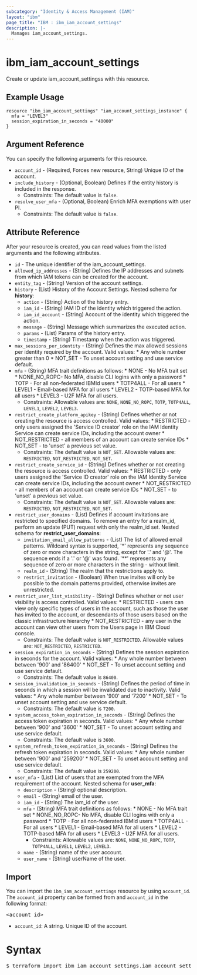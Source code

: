 ```yaml
---
subcategory: "Identity & Access Management (IAM)"
layout: "ibm"
page_title: "IBM : ibm_iam_account_settings"
description: |-
  Manages iam_account_settings.
---
```


# ibm_iam_account_settings

Create or update iam_account_settingss with this resource.

## Example Usage

```hcl
resource "ibm_iam_account_settings" "iam_account_settings_instance" {
  mfa = "LEVEL3"
  session_expiration_in_seconds = "40000"
}
```

## Argument Reference

You can specify the following arguments for this resource.

* `account_id` - (Required, Forces new resource, String) Unique ID of the account.
* `include_history` - (Optional, Boolean) Defines if the entity history is included in the response.
  * Constraints: The default value is `false`.
* `resolve_user_mfa` - (Optional, Boolean) Enrich MFA exemptions with user PI.
  * Constraints: The default value is `false`.

## Attribute Reference

After your resource is created, you can read values from the listed arguments and the following attributes.

* `id` - The unique identifier of the iam_account_settings.
* `allowed_ip_addresses` - (String) Defines the IP addresses and subnets from which IAM tokens can be created for the account.
* `entity_tag` - (String) Version of the account settings.
* `history` - (List) History of the Account Settings.
Nested schema for **history**:
	* `action` - (String) Action of the history entry.
	* `iam_id` - (String) IAM ID of the identity which triggered the action.
	* `iam_id_account` - (String) Account of the identity which triggered the action.
	* `message` - (String) Message which summarizes the executed action.
	* `params` - (List) Params of the history entry.
	* `timestamp` - (String) Timestamp when the action was triggered.
* `max_sessions_per_identity` - (String) Defines the max allowed sessions per identity required by the account. Valid values:  * Any whole number greater than 0  * NOT_SET - To unset account setting and use service default.
* `mfa` - (String) MFA trait definitions as follows:  * NONE - No MFA trait set  * NONE_NO_ROPC- No MFA, disable CLI logins with only a password  * TOTP - For all non-federated IBMId users  * TOTP4ALL - For all users  * LEVEL1 - Email-based MFA for all users  * LEVEL2 - TOTP-based MFA for all users  * LEVEL3 - U2F MFA for all users.
  * Constraints: Allowable values are: `NONE`, `NONE_NO_ROPC`, `TOTP`, `TOTP4ALL`, `LEVEL1`, `LEVEL2`, `LEVEL3`.
* `restrict_create_platform_apikey` - (String) Defines whether or not creating the resource is access controlled. Valid values:  * RESTRICTED - only users assigned the 'Service ID creator' role on the IAM Identity Service can create service IDs, including the account owner  * NOT_RESTRICTED - all members of an account can create service IDs  * NOT_SET - to 'unset' a previous set value.
  * Constraints: The default value is `NOT_SET`. Allowable values are: `RESTRICTED`, `NOT_RESTRICTED`, `NOT_SET`.
* `restrict_create_service_id` - (String) Defines whether or not creating the resource is access controlled. Valid values:  * RESTRICTED - only users assigned the 'Service ID creator' role on the IAM Identity Service can create service IDs, including the account owner  * NOT_RESTRICTED - all members of an account can create service IDs  * NOT_SET - to 'unset' a previous set value.
  * Constraints: The default value is `NOT_SET`. Allowable values are: `RESTRICTED`, `NOT_RESTRICTED`, `NOT_SET`.
* `restrict_user_domains` - (List) Defines if account invitations are restricted to specified domains. To remove an entry for a realm_id, perform an update (PUT) request with only the realm_id set.
Nested schema for **restrict_user_domains**:
	* `invitation_email_allow_patterns` - (List) The list of allowed email patterns. Wildcard syntax is supported, '*' represents any sequence of zero or more characters in the string, except for '.' and '@'. The sequence ends if a '.' or '@' was found. '**' represents any sequence of zero or more characters in the string - without limit.
	* `realm_id` - (String) The realm that the restrictions apply to.
	* `restrict_invitation` - (Boolean) When true invites will only be possible to the domain patterns provided, otherwise invites are unrestricted.
* `restrict_user_list_visibility` - (String) Defines whether or not user visibility is access controlled. Valid values:  * RESTRICTED - users can view only specific types of users in the account, such as those the user has invited to the account, or descendants of those users based on the classic infrastructure hierarchy  * NOT_RESTRICTED - any user in the account can view other users from the Users page in IBM Cloud console.
  * Constraints: The default value is `NOT_RESTRICTED`. Allowable values are: `NOT_RESTRICTED`, `RESTRICTED`.
* `session_expiration_in_seconds` - (String) Defines the session expiration in seconds for the account. Valid values:  * Any whole number between between '900' and '86400'  * NOT_SET - To unset account setting and use service default.
  * Constraints: The default value is `86400`.
* `session_invalidation_in_seconds` - (String) Defines the period of time in seconds in which a session will be invalidated due to inactivity. Valid values:  * Any whole number between '900' and '7200'  * NOT_SET - To unset account setting and use service default.
  * Constraints: The default value is `7200`.
* `system_access_token_expiration_in_seconds` - (String) Defines the access token expiration in seconds. Valid values:  * Any whole number between '900' and '3600'  * NOT_SET - To unset account setting and use service default.
  * Constraints: The default value is `3600`.
* `system_refresh_token_expiration_in_seconds` - (String) Defines the refresh token expiration in seconds. Valid values:  * Any whole number between '900' and '259200'  * NOT_SET - To unset account setting and use service default.
  * Constraints: The default value is `259200`.
* `user_mfa` - (List) List of users that are exempted from the MFA requirement of the account.
Nested schema for **user_mfa**:
	* `description` - (String) optional description.
	* `email` - (String) email of the user.
	* `iam_id` - (String) The iam_id of the user.
	* `mfa` - (String) MFA trait definitions as follows:  * NONE - No MFA trait set  * NONE_NO_ROPC- No MFA, disable CLI logins with only a password  * TOTP - For all non-federated IBMId users  * TOTP4ALL - For all users  * LEVEL1 - Email-based MFA for all users  * LEVEL2 - TOTP-based MFA for all users  * LEVEL3 - U2F MFA for all users.
	  * Constraints: Allowable values are: `NONE`, `NONE_NO_ROPC`, `TOTP`, `TOTP4ALL`, `LEVEL1`, `LEVEL2`, `LEVEL3`.
	* `name` - (String) name of the user account.
	* `user_name` - (String) userName of the user.


## Import

You can import the `ibm_iam_account_settings` resource by using `account_id`.
The `account_id` property can be formed from and `account_id` in the following format:

<pre>
&lt;account_id&gt;
</pre>
* `account_id`: A string. Unique ID of the account.

# Syntax
<pre>
$ terraform import ibm_iam_account_settings.iam_account_settings &lt;account_id&gt;
</pre>
